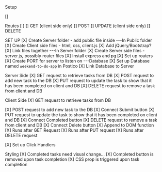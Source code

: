 Setup

[] 


Routes [ ]
[] GET (client side only)
[] POST
[] UPDATE (client side only)
[] DELETE

SET UP
[X] Create Server folder - add public file inside
    ---In Public folder
[X] Create Client side files - html, css, client.js
    [X] Add jQuery/Bootstrap? 
    [X] Link files together 
    ---In Server folder
[X] Create Server side files - server.js, possibly router files
[X] Install express and pg
[X] Set up routers
[X] Create PORT for server to listen on 
    ---Database
[X] Set up Database named `weekend-to-do-app` in Postico
[X] Link Database to Server



Server Side
[X] GET request to retrieve tasks from DB
[X] POST request to add new task to the DB
[X] PUT request to update the task to show that it has been completed on client and DB
[X] DELETE request to remove a task from client and DB

Client Side
[X] GET request to retrieve tasks from DB
    
[X] POST request to add new task to the DB
    [X] Connect Submit button
[X] PUT request to update the task to show that it has been completed on client and DB
    [X] Connect Completed button
[X] DELETE request to remove a task from client and DB
    [X] Connect Delete button
[X] Append to DOM function 
    [X] Runs after GET Request
    [X] Runs after PUT request
    [X] Runs after DELETE request

[X] Set up Click Handlers


Styling
[X] Completed tasks need visual change...
    [X] Completed button is removed upon task completion
    [X] CSS prop is triggered upon task completion


